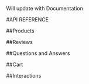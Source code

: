 Will update with Documentation

#API REFERENCE

##Products

##Reviews

##Questions and Answers

##Cart

##Interactions
